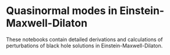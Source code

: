 # Quasinormal modes in Einstein-Maxwell-Dilaton
These notebooks contain detailed derivations and calculations
of perturbations of black hole solutions in Einstein-Maxwell-Dilaton.
